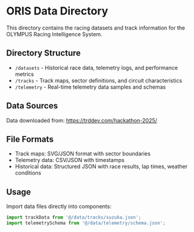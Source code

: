 # ORIS Data Directory

This directory contains the racing datasets and track information for the OLYMPUS Racing Intelligence System.

## Directory Structure

- `/datasets` - Historical race data, telemetry logs, and performance metrics
- `/tracks` - Track maps, sector definitions, and circuit characteristics
- `/telemetry` - Real-time telemetry data samples and schemas

## Data Sources

Data downloaded from: https://trddev.com/hackathon-2025/

## File Formats

- Track maps: SVG/JSON format with sector boundaries
- Telemetry data: CSV/JSON with timestamps
- Historical data: Structured JSON with race results, lap times, weather conditions

## Usage

Import data files directly into components:
```typescript
import trackData from '@/data/tracks/suzuka.json';
import telemetrySchema from '@/data/telemetry/schema.json';
```